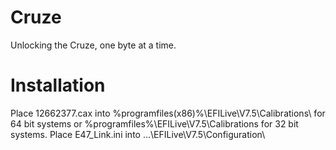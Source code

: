 # Cruze
Unlocking the Cruze, one byte at a time.

# Installation

Place 12662377.cax into %programfiles(x86)%\EFILive\V7.5\Calibrations\ for 64 bit systems or %programfiles%\EFILive\V7.5\Calibrations for 32 bit systems.
Place E47_Link.ini into ...\EFILive\V7.5\Configuration\
